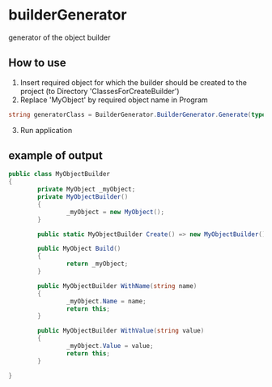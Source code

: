 # builderGenerator
generator of the object builder

## How to use
1. Insert required object for which the builder should be created to the project (to Directory 'ClassesForCreateBuilder')
2. Replace 'MyObject' by required object name in Program
```C#
string generatorClass = BuilderGenerator.BuilderGenerator.Generate(typeof(MyObject),false);
```
3. Run application

## example of output

```C#
public class MyObjectBuilder
{
        private MyObject _myObject;
        private MyObjectBuilder()
        {
                _myObject = new MyObject();
        }

        public static MyObjectBuilder Create() => new MyObjectBuilder();

        public MyObject Build()
        {
                return _myObject;
        }

        public MyObjectBuilder WithName(string name)
        {
                _myObject.Name = name;
                return this;
        }

        public MyObjectBuilder WithValue(string value)
        {
                _myObject.Value = value;
                return this;
        }

}
```
